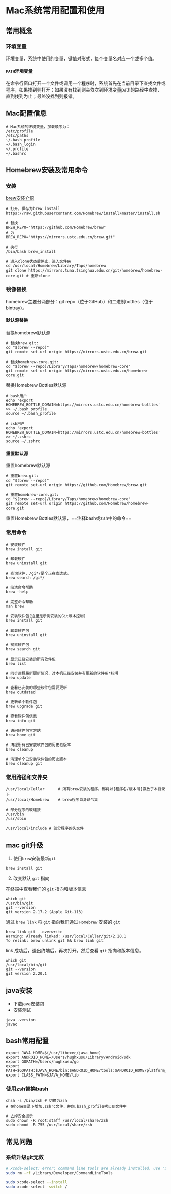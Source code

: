 # Mac系统常用配置和使用

## 常用概念

### 环境变量

环境变量，系统中使用的变量，键值对形式，每个变量名对应一个或多个值。

#### `PATH`环境变量

在命令行窗口打开一个文件或调用一个程序时，系统首先在当前目录下查找文件或程序，如果找到则打开；如果没有找到则会依次到环境变量path的路径中查找，直到找到为止；最终没找到则报错。

## Mac配置信息

```shell
# Mac系统的环境变量，加载顺序为：
/etc/profile
/etc/paths 
~/.bash_profile 
~/.bash_login 
~/.profile 
~/.bashrc
```

## Homebrew安装及常用命令

### 安装

[brew安装介绍](https://brew.sh/index_zh-cn)

```shell
# 打开，保存为brew_install
https://raw.githubusercontent.com/Homebrew/install/master/install.sh

# 替换
BREW_REPO="https://github.com/Homebrew/brew"
# 为
BREW_REPO="https://mirrors.ustc.edu.cn/brew.git"

# 执行
/bin/bash brew_install

# 进入clone状态后停止，进入文件夹
cd /usr/local/Homebrew/Library/Taps/homebrew
git clone https://mirrors.tuna.tsinghua.edu.cn/git/homebrew/homebrew-core.git # 重新clone
```

### 镜像替换

homebrew主要分两部分：git repo（位于GitHub）和二进制bottles（位于bintray）。

#### 默认源替换

替换homebrew默认源

```shell
# 替换brew.git:
cd "$(brew --repo)"
git remote set-url origin https://mirrors.ustc.edu.cn/brew.git

# 替换homebrew-core.git:
cd "$(brew --repo)/Library/Taps/homebrew/homebrew-core"
git remote set-url origin https://mirrors.ustc.edu.cn/homebrew-core.git
```

替换Homebrew Bottles默认源

```shell
# bash用户
echo 'export HOMEBREW_BOTTLE_DOMAIN=https://mirrors.ustc.edu.cn/homebrew-bottles' >> ~/.bash_profile
source ~/.bash_profile

# zsh用户
echo 'export HOMEBREW_BOTTLE_DOMAIN=https://mirrors.ustc.edu.cn/homebrew-bottles' >> ~/.zshrc
source ~/.zshrc
```

#### 重置默认源

重置homebrew默认源

```shell
# 重置brew.git:
cd "$(brew --repo)"
git remote set-url origin https://github.com/Homebrew/brew.git

# 重置homebrew-core.git:
cd "$(brew --repo)/Library/Taps/homebrew/homebrew-core"
git remote set-url origin https://github.com/Homebrew/homebrew-core.git
```

重置Homebrew Bottles默认源，==注释bash或zsh中的命令==

### 常用命令

```shell
# 安装软件
brew install git

# 卸载软件
brew uninstall git

# 查询软件，/gi*/是个正在表达式。
brew search /gi*/

# 简洁命令帮助
brew —help

# 完整命令帮助       
man brew

# 安装软件包(这里是示例安装的Git版本控制)           
brew install git

# 卸载软件包
brew uninstall git

# 搜索软件包
brew search git

# 显示已经安装的所有软件包
brew list

# 同步远程最新更新情况，对本机已经安装并有更新的软件用*标明    
brew update

# 查看已安装的哪些软件包需要更新
brew outdated

# 更新单个软件包
brew upgrade git

# 查看软件包信息  
brew info git

# 访问软件包官方站  
brew home git

# 清理所有已安装软件包的历史老版本
brew cleanup

# 清理单个已安装软件包的历史版本
brew cleanup git   
```

### 常用路径和文件夹

```shell
/usr/local/Cellar      # 所有brew安装的程序，都将以[程序名/版本号]存放于本目录下
/usr/local/Homebrew    # brew程序自身命令集

# 部分程序的软连接
/usr/bin
/usr/sbin

/usr/local/include # 部分程序的头文件
```

## mac git升级

1. 使用`brew`安装最新`git`

```shell
brew install git
```

2. 改变默认 `git` 指向

在终端中查看我们的 `git` 指向和版本信息

```shell
which git
/usr/bin/git
git --version
git version 2.17.2 (Apple Git-113)
```

通过 `brew link` 将 `git` 指向我们通过 `Homebrew` 安装的 `git`

```shell
brew link git --overwrite
Warning: Already linked: /usr/local/Cellar/git/2.20.1
To relink: brew unlink git && brew link git
```

link 成功后，退出终端后，再次打开。然后查看 `git` 指向和版本信息。

```shell
which git
/usr/local/bin/git
git --version
git version 2.20.1
```

## java安装

* 下载java安装包
* 安装测试

```shell
java -version
javac
```

## bash常用配置

```shell
export JAVA_HOME=$(/usr/libexec/java_home)
export ANDROID_HOME=/Users/hughxusu/Library/Android/sdk
export GOPATH=/Users/hughxusu/go
export PATH=$GOPATH:$JAVA_HOME/bin:$ANDROID_HOME/tools:$ANDROID_HOME/platform_tools:$PATH
export CLASS_PATH=$JAVA_HOME/lib
```

### 使用zsh替换bash

```shell
chsh -s /bin/zsh # 切换为zsh
# 在home目录下增加.zshrc文件，并向.bash_profile拷贝到文件中

# 去掉安全提示
sudo chown -R root:staff /usr/local/share/zsh
sudo chmod -R 755 /usr/local/share/zsh
```

## 常见问题

### 系统升级git无效

```bash
# xcode-select: error: command line tools are already installed, use "Software Update" to install
sudo rm -rf /Library/Developer/CommandLineTools

sudo xcode-select --install
sudo xcode-select -switch /
```
